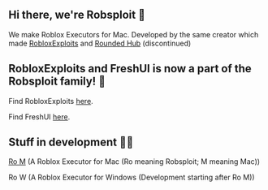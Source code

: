 ## Hi there, we're Robsploit 👋
We make Roblox Executors for Mac. Developed by the same creator which made [RobloxExploits](https://github.com/404PageN0tFound/RobloxExploits) and [Rounded Hub](https://github.com/404PageN0tFound/RoundedHub) (discontinued)

## RobloxExploits and FreshUI is now a part of the Robsploit family! 🎊
Find RobloxExploits [here](https://github.com/404PageN0tFound/RobloxExploits).

Find FreshUI [here](https://github.com/Robsploit/Soon/blob/main/README.md).

## Stuff in development 🧑‍💻
[Ro M](https://github.com/Robsploit/Ro-M) (A Roblox Executor for Mac (Ro meaning Robsploit; M meaning Mac))

Ro W (A Roblox Executor for Windows (Development starting after Ro M))
